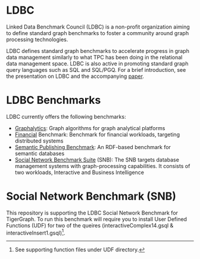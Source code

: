 # LDBC
Linked Data Benchmark Council (LDBC) is a non-profit organization aiming to define standard graph benchmarks to foster a community around graph processing technologies. 

LDBC defines standard graph benchmarks to accelerate progress in graph data management similarly to what TPC has been doing in the relational data management space. LDBC is also active in promoting standard graph query languages such as SQL and SQL/PGQ. For a brief introduction, see the presentation on LDBC and the accompanying [paper](http://ldbcouncil.org/docs/papers/ldbc-organization-tpctc2023-preprint.pdf).

# LDBC Benchmarks
LDBC currently offers the following benchmarks:
  - [Graphalytics](http://ldbcouncil.org/benchmarks/graphalytics/): Graph algorithms for graph analytical platforms
  - [Financial](http://ldbcouncil.org/benchmarks/finbench/) Benchmark: Benchmark for financial workloads, targeting distributed systems
  - [Semantic Publishing Benchmark](http://ldbcouncil.org/benchmarks/spb/): An RDF-based benchmark for semantic databases
  - [Social Network Benchmark Suite](http://ldbcouncil.org/benchmarks/snb/) (SNB): The SNB targets database management systems with graph-processing capabilities. It consists of two workloads, Interactive and Business Intelligence

# Social Network Benchmark (SNB)
This repository is supporting the LDBC Social Network Benchmark for TigerGraph. To run this benchmark will require you to install User Defined Functions (UDF) for two of the queires (interactiveComplex14.gsql & interactiveInsert1.gsql)[^1].
[^1]: See supporting function files under UDF directory.
